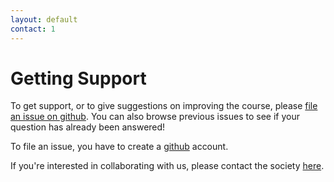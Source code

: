 ```yaml
---
layout: default
contact: 1
---
```


# Getting Support

To get support, or to give suggestions on improving the course, please [file an issue on github](https://github.com/icrs/101/issues). You can also browse previous issues to see if your question has already been answered!

To file an issue, you have to create a [github](https://www.github.com/) account.

If you're interested in collaborating with us, please contact the society [here](mailto:icrobotics.co.uk).